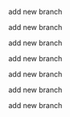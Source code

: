 add new branch

add new branch


add new branch


add new branch

add new branch


add new branch

add new branch
